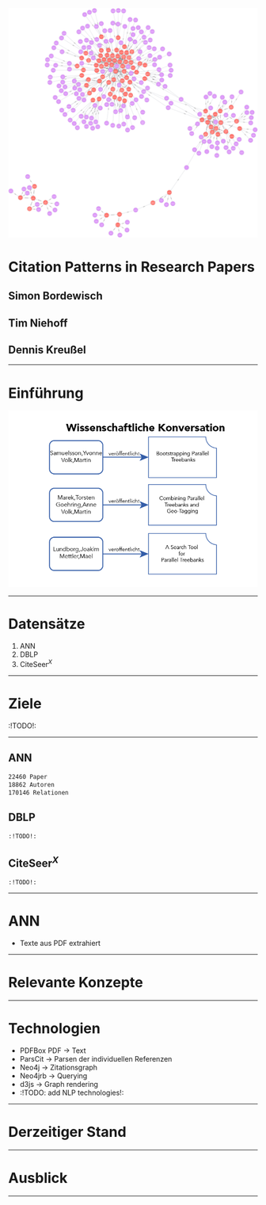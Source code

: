 <!-- $theme: invert -->

![bg](graph.svg)
# Citation Patterns in Research Papers


## Simon Bordewisch
## Tim Niehoff
## Dennis Kreußel

---

# Einführung

![](img/1x/science_conversation.png)

---
<!-- page_number: true -->
# Datensätze

1. ANN
2. DBLP
3. CiteSeer$^{X}$

---

# Ziele

:!TODO!:

---

## ANN
	22460 Paper 
    18862 Autoren
    170146 Relationen
## DBLP
	:!TODO!:
## CiteSeer$^{X}$
	:!TODO!:
---

# ANN 

* Texte aus PDF extrahiert

---

# Relevante Konzepte

---

# Technologien

* PDFBox PDF → Text
* ParsCit → Parsen der individuellen Referenzen
* Neo4j → Zitationsgraph
* Neo4jrb → Querying
* d3js → Graph rendering
* :!TODO: add NLP technologies!:

---

# Derzeitiger Stand

---

# Ausblick

---
